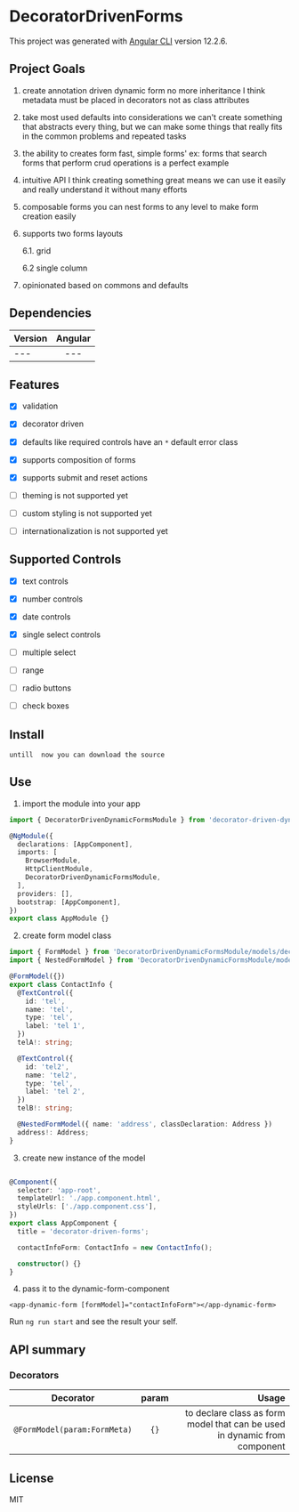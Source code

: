 # DecoratorDrivenForms

This project was generated with [Angular CLI](https://github.com/angular/angular-cli) version 12.2.6.

## Project Goals
1. create annotation driven dynamic form no more inheritance  I think metadata must be placed in decorators not as 
   class attributes
   
2. take most used defaults into considerations we can't create something that abstracts every thing, but we can make 
   some things that really fits in the common problems and repeated tasks
   
3. the ability to creates form fast, simple forms' ex: forms that search forms that perform crud operations
is a perfect example
   
4. intuitive API I think creating something great means we can use it easily and really understand it without many efforts
   
5. composable forms you can nest forms to any level to make form creation easily
   
6. supports two forms layouts 
   
   6.1. grid
   
   6.2 single column

7. opinionated based on  commons and defaults

## Dependencies
| Version        | Angular           | 
| ------------- |:-------------:| 
| ---     | --- | 
## Features
- [x] validation 
- [x] decorator driven
- [x] defaults like required controls have an `*` default error class
- [x] supports composition of forms
- [x] supports submit and reset actions

- [ ] theming is not supported yet
- [ ] custom styling is not supported yet
- [ ] internationalization is not supported yet



## Supported Controls
- [x] text controls

- [x] number controls

- [x] date controls

- [x] single select controls

- [ ] multiple select
- [ ]  range
- [ ]  radio buttons
- [ ]  check boxes




## Install
`untill  now you can download the source `

[`npm install decorator-driven-dynamic-forms  --save`]: #

## Use
1. import the module into your app
```typescript
import { DecoratorDrivenDynamicFormsModule } from 'decorator-driven-dynamic-forms.module';

@NgModule({
  declarations: [AppComponent],
  imports: [
    BrowserModule,
    HttpClientModule,
    DecoratorDrivenDynamicFormsModule,
  ],
  providers: [],
  bootstrap: [AppComponent],
})
export class AppModule {}

```
2. create form model class 
```typescript
import { FormModel } from 'DecoratorDrivenDynamicFormsModule/models/decorators/form-model';
import { NestedFormModel } from 'DecoratorDrivenDynamicFormsModule/models/decorators/nested-form-model';

@FormModel({})
export class ContactInfo {
  @TextControl({
    id: 'tel',
    name: 'tel',
    type: 'tel',
    label: 'tel 1',
  })
  telA!: string;

  @TextControl({
    id: 'tel2',
    name: 'tel2',
    type: 'tel',
    label: 'tel 2',
  })
  telB!: string;

  @NestedFormModel({ name: 'address', classDeclaration: Address })
  address!: Address;
}
```
3. create new instance of the model 

```typescript

@Component({
  selector: 'app-root',
  templateUrl: './app.component.html',
  styleUrls: ['./app.component.css'],
})
export class AppComponent {
  title = 'decorator-driven-forms';

  contactInfoForm: ContactInfo = new ContactInfo();

  constructor() {}
}
```
4. pass it to the dynamic-form-component
```angular2html
<app-dynamic-form [formModel]="contactInfoForm"></app-dynamic-form>
```

Run `ng run start` and see the result your self.


## API summary

### Decorators
| Decorator        | param           | Usage  |
| ------------- |:-------------:| -----:|
| `@FormModel(param:FormMeta)`      | `{}` | to declare class as form model that can be used in dynamic from component |


## License
MIT

